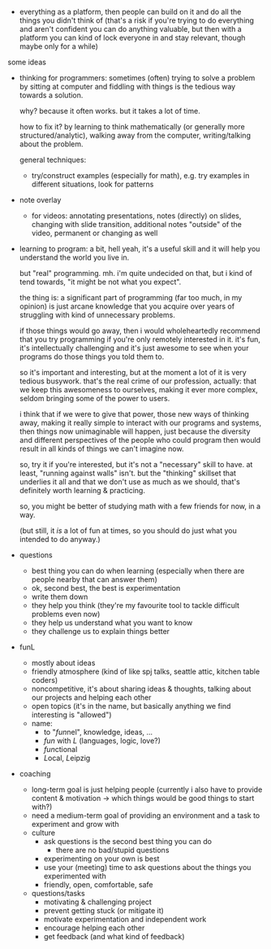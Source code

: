 * everything as a platform, then people can build on it and do
  all the things you didn't think of (that's a risk if you're
  trying to do everything and aren't confident you can do
  anything valuable, but then with a platform you can kind of
  lock everyone in and stay relevant, though maybe only for a
  while)

some ideas

* thinking for programmers: sometimes (often) trying to solve
  a problem by sitting at computer and fiddling with things is
  the tedious way towards a solution.

    why? because it often works. but it takes a lot of time.

    how to fix it? by learning to think mathematically (or
    generally more structured/analytic), walking away from
    the computer, writing/talking about the problem.

    general techniques:

    - try/construct examples (especially for math), e.g. try
      examples in different situations, look for patterns
* note overlay
    - for videos: annotating presentations, notes (directly)
      on slides, changing with slide transition, additional
      notes "outside" of the video, permanent or changing
      as well
* learning to program: a bit, hell yeah, it's a useful skill
  and it will help you understand the world you live in.

    but "real" programming. mh. i'm quite undecided on that,
    but i kind of tend towards, "it might be not what you
    expect".

    the thing is: a significant part of programming (far too
    much, in my opinion) is just arcane knowledge that you
    acquire over years of struggling with kind of unnecessary
    problems.

    if those things would go away, then i would wholeheartedly
    recommend that you try programming if you're only remotely
    interested in it. it's fun, it's intellectually challenging
    and it's just awesome to see when your programs do those
    things you told them to.

    so it's important and interesting, but at the moment a lot
    of it is very tedious busywork. that's the real crime of
    our profession, actually: that we keep this awesomeness to
    ourselves, making it ever more complex, seldom bringing
    some of the power to users.

    i think that if we were to give that power, those new
    ways of thinking away, making it really simple to interact
    with our programs and systems, then things now unimaginable
    will happen, just because the diversity and different
    perspectives of the people who could program then would
    result in all kinds of things we can't imagine now.

    so, try it if you're interested, but it's not a "necessary"
    skill to have. at least, "running against walls" isn't.
    but the "thinking" skillset that underlies it all and that
    we don't use as much as we should, that's definitely worth
    learning & practicing.

    so, you might be better of studying math with a few friends
    for now, in a way.

    (but still, it *is* a lot of fun at times, so you should do
    just what you intended to do anyway.)
* questions
    - best thing you can do when learning (especially when
      there are people nearby that can answer them)
    - ok, second best, the best is experimentation
    - write them down
    - they help you think (they're my favourite tool to tackle
      difficult problems even now)
    - they help us understand what you want to know
    - they challenge us to explain things better
* funL
    - mostly about ideas
    - friendly atmosphere (kind of like spj talks, seattle
      attic, kitchen table coders)
    - noncompetitive, it's about sharing ideas & thoughts,
      talking about our projects and helping each other
    - open topics (it's in the name, but basically anything
      we find interesting is "allowed")
    - name:
        * to "*fun*nel", knowledge, ideas, ...
        * *fun* with *L* (languages, logic, love?)
        * *fun*ctional
        * *L*ocal, *L*eipzig
* coaching
    - long-term goal is just helping people (currently i also
      have to provide content & motivation -> which things
      would be good things to start with?)
    - need a medium-term goal of providing an environment and
      a task to experiment and grow with
    - culture
        * ask questions is the second best thing you can do
            - there are no bad/stupid questions
        * experimenting on your own is best
        * use your (meeting) time to ask questions about the
          things you experimented with
        * friendly, open, comfortable, safe
    - questions/tasks
        * motivating & challenging project
        * prevent getting stuck (or mitigate it)
        * motivate experimentation and independent work
        * encourage helping each other
        * get feedback (and what kind of feedback)
